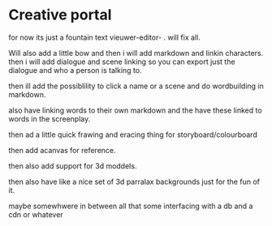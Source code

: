 # Creative portal

for now its just a fountain text vieuwer-editor- .
will fix all.

Will also add a little bow
and then i will add markdown and linkin characters.
then i will add dialogue and scene linking so you can export just the dialogue and who a person is talking to.

then ill add the possiblility to click a name or a scene and do wordbuilding in markdown.

also have linking words to their own markdown and the have these linked to words in the screenplay.

then ad a little quick frawing and eracing thing for 
storyboard/colourboard

then add acanvas for reference.

then also add support for 3d moddels.

then also have like a nice set of 3d parralax backgrounds just for the fun of it.

maybe somewhwere in between all that some interfacing with a db and a cdn or whatever 

